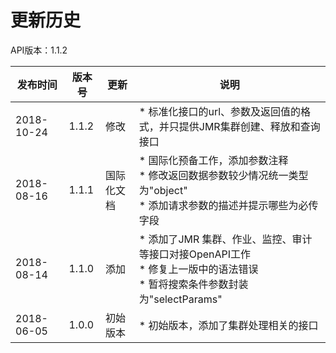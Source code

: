 # 更新历史 #
API版本：1.1.2

|发布时间|版本号|更新|说明|
|---|---|---|---|
|2018-10-24|1.1.2|修改|* 标准化接口的url、参数及返回值的格式，并只提供JMR集群创建、释放和查询接口|
|2018-08-16|1.1.1|国际化文档|* 国际化预备工作，添加参数注释<br> * 修改返回数据参数较少情况统一类型为"object" <br>* 添加请求参数的描述并提示哪些为必传字段|
|2018-08-14|1.1.0|添加|* 添加了JMR 集群、作业、监控、审计等接口对接OpenAPI工作<br> * 修复上一版中的语法错误 <br>* 暂将搜索条件参数封装为"selectParams"|
|2018-06-05|1.0.0|初始版本|* 初始版本，添加了集群处理相关的接口|
